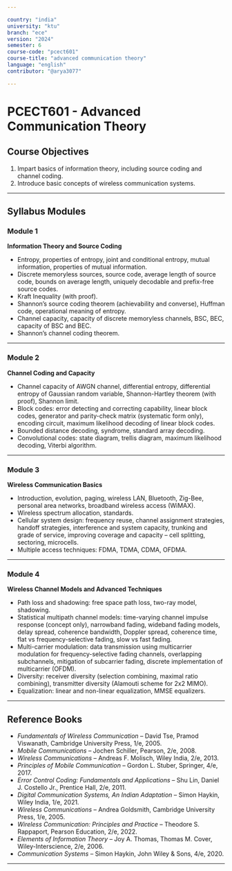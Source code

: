 ```yaml
---

country: "india"
university: "ktu"
branch: "ece"
version: "2024"
semester: 6
course-code: "pcect601"
course-title: "advanced communication theory"
language: "english"
contributor: "@arya3077"

---
```


# PCECT601 - Advanced Communication Theory

## Course Objectives

1. Impart basics of information theory, including source coding and channel coding.  
2. Introduce basic concepts of wireless communication systems.  

---

## Syllabus Modules

### Module 1
**Information Theory and Source Coding**  
- Entropy, properties of entropy, joint and conditional entropy, mutual information, properties of mutual information.  
- Discrete memoryless sources, source code, average length of source code, bounds on average length, uniquely decodable and prefix-free source codes.  
- Kraft Inequality (with proof).  
- Shannon’s source coding theorem (achievability and converse), Huffman code, operational meaning of entropy.  
- Channel capacity, capacity of discrete memoryless channels, BSC, BEC, capacity of BSC and BEC.  
- Shannon’s channel coding theorem.

---

### Module 2
**Channel Coding and Capacity**  
- Channel capacity of AWGN channel, differential entropy, differential entropy of Gaussian random variable, Shannon-Hartley theorem (with proof), Shannon limit.  
- Block codes: error detecting and correcting capability, linear block codes, generator and parity-check matrix (systematic form only), encoding circuit, maximum likelihood decoding of linear block codes.  
- Bounded distance decoding, syndrome, standard array decoding.  
- Convolutional codes: state diagram, trellis diagram, maximum likelihood decoding, Viterbi algorithm.

---

### Module 3
**Wireless Communication Basics**  
- Introduction, evolution, paging, wireless LAN, Bluetooth, Zig-Bee, personal area networks, broadband wireless access (WiMAX).  
- Wireless spectrum allocation, standards.  
- Cellular system design: frequency reuse, channel assignment strategies, handoff strategies, interference and system capacity, trunking and grade of service, improving coverage and capacity – cell splitting, sectoring, microcells.  
- Multiple access techniques: FDMA, TDMA, CDMA, OFDMA.

---

### Module 4
**Wireless Channel Models and Advanced Techniques**  
- Path loss and shadowing: free space path loss, two-ray model, shadowing.  
- Statistical multipath channel models: time-varying channel impulse response (concept only), narrowband fading, wideband fading models, delay spread, coherence bandwidth, Doppler spread, coherence time, flat vs frequency-selective fading, slow vs fast fading.  
- Multi-carrier modulation: data transmission using multicarrier modulation for frequency-selective fading channels, overlapping subchannels, mitigation of subcarrier fading, discrete implementation of multicarrier (OFDM).  
- Diversity: receiver diversity (selection combining, maximal ratio combining), transmitter diversity (Alamouti scheme for 2x2 MIMO).  
- Equalization: linear and non-linear equalization, MMSE equalizers.

---

## Reference Books

- *Fundamentals of Wireless Communication* – David Tse, Pramod Viswanath, Cambridge University Press, 1/e, 2005.  
- *Mobile Communications* – Jochen Schiller, Pearson, 2/e, 2008.  
- *Wireless Communications* – Andreas F. Molisch, Wiley India, 2/e, 2013.  
- *Principles of Mobile Communication* – Gordon L. Stuber, Springer, 4/e, 2017.  
- *Error Control Coding: Fundamentals and Applications* – Shu Lin, Daniel J. Costello Jr., Prentice Hall, 2/e, 2011.  
- *Digital Communication Systems, An Indian Adaptation* – Simon Haykin, Wiley India, 1/e, 2021.  
- *Wireless Communications* – Andrea Goldsmith, Cambridge University Press, 1/e, 2005.  
- *Wireless Communication: Principles and Practice* – Theodore S. Rappaport, Pearson Education, 2/e, 2022.  
- *Elements of Information Theory* – Joy A. Thomas, Thomas M. Cover, Wiley-Interscience, 2/e, 2006.  
- *Communication Systems* – Simon Haykin, John Wiley & Sons, 4/e, 2020.  

---

